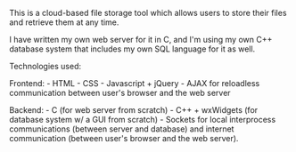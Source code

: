 This is a cloud-based file storage tool which allows users to store their files and retrieve them at any time.

I have written my own web server for it in C, and I'm using my own C++ database system that includes my own SQL language for it as well.

Technologies used:

Frontend:
    - HTML
    - CSS
    - Javascript + jQuery
    - AJAX for reloadless communication between user's browser and the web server

Backend:
    - C (for web server from scratch)
    - C++ + wxWidgets (for database system w/ a GUI from scratch)
    - Sockets for local interprocess communications (between server and database) and internet communication (between user's browser and the web server).
